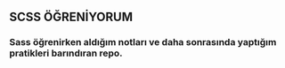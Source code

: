 ## SCSS ÖĞRENİYORUM 

### Sass öğrenirken aldığım notları ve daha sonrasında yaptığım pratikleri barındıran repo.
